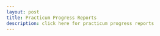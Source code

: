 ```yaml
---
layout: post
title: Practicum Progress Reports
description: click here for practicum progress reports
---
```




